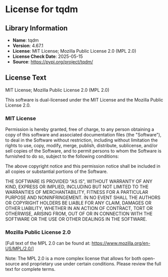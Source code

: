 # License for tqdm

## Library Information
- **Name**: tqdm
- **Version**: 4.67.1
- **License**: MIT License; Mozilla Public License 2.0 (MPL 2.0)
- **License Check Date**: 2025-05-15
- **Source**: https://pypi.org/project/tqdm/

## License Text
MIT License; Mozilla Public License 2.0 (MPL 2.0)

This software is dual-licensed under the MIT License and the Mozilla Public License 2.0.

### MIT License
Permission is hereby granted, free of charge, to any person obtaining a copy
of this software and associated documentation files (the "Software"), to deal
in the Software without restriction, including without limitation the rights
to use, copy, modify, merge, publish, distribute, sublicense, and/or sell
copies of the Software, and to permit persons to whom the Software is
furnished to do so, subject to the following conditions:

The above copyright notice and this permission notice shall be included in all
copies or substantial portions of the Software.

THE SOFTWARE IS PROVIDED "AS IS", WITHOUT WARRANTY OF ANY KIND, EXPRESS OR
IMPLIED, INCLUDING BUT NOT LIMITED TO THE WARRANTIES OF MERCHANTABILITY,
FITNESS FOR A PARTICULAR PURPOSE AND NONINFRINGEMENT. IN NO EVENT SHALL THE
AUTHORS OR COPYRIGHT HOLDERS BE LIABLE FOR ANY CLAIM, DAMAGES OR OTHER
LIABILITY, WHETHER IN AN ACTION OF CONTRACT, TORT OR OTHERWISE, ARISING FROM,
OUT OF OR IN CONNECTION WITH THE SOFTWARE OR THE USE OR OTHER DEALINGS IN THE
SOFTWARE.

### Mozilla Public License 2.0
[Full text of the MPL 2.0 can be found at: https://www.mozilla.org/en-US/MPL/2.0/]

Note: The MPL 2.0 is a more complex license that allows for both open-source and proprietary use under certain conditions. Please review the full text for complete terms.
